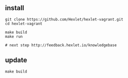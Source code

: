 ## install

    git clone https://github.com/Hexlet/hexlet-vagrant.git
    cd hexlet-vagrant

    make build
    make run

    # next step http://feedback.hexlet.io/knowledgebase

## update

    make build
